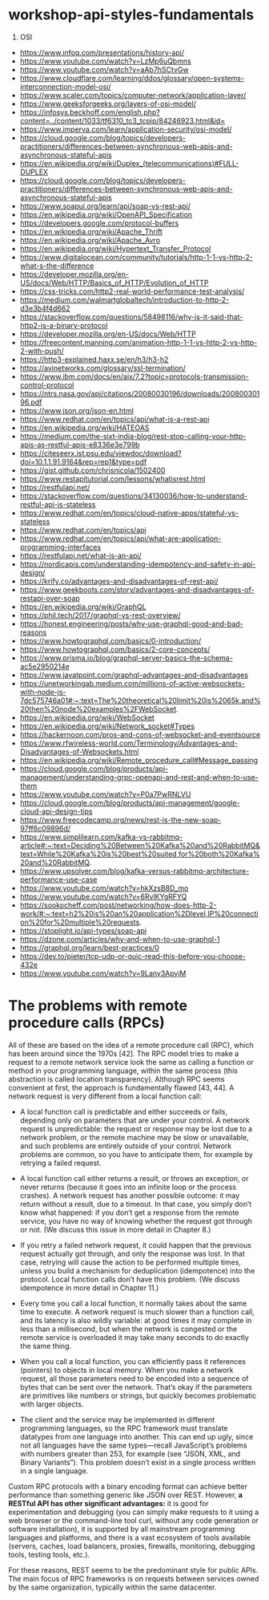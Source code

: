 # workshop-api-styles-fundamentals

1. OSI

- https://www.infoq.com/presentations/history-api/
- https://www.youtube.com/watch?v=LzMp6uQbmns
- https://www.youtube.com/watch?v=aAb7hSCtvGw
- https://www.cloudflare.com/learning/ddos/glossary/open-systems-interconnection-model-osi/
- https://www.scaler.com/topics/computer-network/application-layer/
- https://www.geeksforgeeks.org/layers-of-osi-model/
- https://infosys.beckhoff.com/english.php?content=../content/1033/tf6310_tc3_tcpip/84246923.html&id=
- https://www.imperva.com/learn/application-security/osi-model/
- https://cloud.google.com/blog/topics/developers-practitioners/differences-between-synchronous-web-apis-and-asynchronous-stateful-apis
- https://en.wikipedia.org/wiki/Duplex_(telecommunications)#FULL-DUPLEX
- https://cloud.google.com/blog/topics/developers-practitioners/differences-between-synchronous-web-apis-and-asynchronous-stateful-apis
- https://www.soapui.org/learn/api/soap-vs-rest-api/
- https://en.wikipedia.org/wiki/OpenAPI_Specification
- https://developers.google.com/protocol-buffers
- https://en.wikipedia.org/wiki/Apache_Thrift
- https://en.wikipedia.org/wiki/Apache_Avro
- https://en.wikipedia.org/wiki/Hypertext_Transfer_Protocol
- https://www.digitalocean.com/community/tutorials/http-1-1-vs-http-2-what-s-the-difference
- https://developer.mozilla.org/en-US/docs/Web/HTTP/Basics_of_HTTP/Evolution_of_HTTP
- https://css-tricks.com/http2-real-world-performance-test-analysis/
- https://medium.com/walmartglobaltech/introduction-to-http-2-d3e3b4f4d662
- https://stackoverflow.com/questions/58498116/why-is-it-said-that-http2-is-a-binary-protocol
- https://developer.mozilla.org/en-US/docs/Web/HTTP
- https://freecontent.manning.com/animation-http-1-1-vs-http-2-vs-http-2-with-push/
- https://http3-explained.haxx.se/en/h3/h3-h2
- https://avinetworks.com/glossary/ssl-termination/
- https://www.ibm.com/docs/en/aix/7.2?topic=protocols-transmission-control-protocol
- https://ntrs.nasa.gov/api/citations/20080030196/downloads/20080030196.pdf
- https://www.json.org/json-en.html
- https://www.redhat.com/en/topics/api/what-is-a-rest-api
- https://en.wikipedia.org/wiki/HATEOAS
- https://medium.com/the-sixt-india-blog/rest-stop-calling-your-http-apis-as-restful-apis-e8336e3e799b
- https://citeseerx.ist.psu.edu/viewdoc/download?doi=10.1.1.91.9164&rep=rep1&type=pdf
- https://gist.github.com/chrisnicola/1502400
- https://www.restapitutorial.com/lessons/whatisrest.html
- https://restfulapi.net/
- https://stackoverflow.com/questions/34130036/how-to-understand-restful-api-is-stateless
- https://www.redhat.com/en/topics/cloud-native-apps/stateful-vs-stateless
- https://www.redhat.com/en/topics/api
- https://www.redhat.com/en/topics/api/what-are-application-programming-interfaces
- https://restfulapi.net/what-is-an-api/
- https://nordicapis.com/understanding-idempotency-and-safety-in-api-design/
- https://krify.co/advantages-and-disadvantages-of-rest-api/
- https://www.geekboots.com/story/advantages-and-disadvantages-of-restapi-over-soap
- https://en.wikipedia.org/wiki/GraphQL
- https://phil.tech/2017/graphql-vs-rest-overview/
- https://honest.engineering/posts/why-use-graphql-good-and-bad-reasons
- https://www.howtographql.com/basics/0-introduction/
- https://www.howtographql.com/basics/2-core-concepts/
- https://www.prisma.io/blog/graphql-server-basics-the-schema-ac5e2950214e
- https://www.javatpoint.com/graphql-advantages-and-disadvantages
- https://unetworkingab.medium.com/millions-of-active-websockets-with-node-js-7dc575746a01#:~:text=The%20theoretical%20limit%20is%2065k,and%20then%20node%20examples%2FWebSocket.
- https://en.wikipedia.org/wiki/WebSocket
- https://en.wikipedia.org/wiki/Network_socket#Types
- https://hackernoon.com/pros-and-cons-of-websocket-and-eventsource
- https://www.rfwireless-world.com/Terminology/Advantages-and-Disadvantages-of-Websockets.html
- https://en.wikipedia.org/wiki/Remote_procedure_call#Message_passing
- https://cloud.google.com/blog/products/api-management/understanding-grpc-openapi-and-rest-and-when-to-use-them
- https://www.youtube.com/watch?v=P0a7PwRNLVU
- https://cloud.google.com/blog/products/api-management/google-cloud-api-design-tips
- https://www.freecodecamp.org/news/rest-is-the-new-soap-97ff6c09896d/
- https://www.simplilearn.com/kafka-vs-rabbitmq-article#:~:text=Deciding%20Between%20Kafka%20and%20RabbitMQ&text=While%20Kafka%20is%20best%20suited,for%20both%20Kafka%20and%20RabbitMQ.
- https://www.upsolver.com/blog/kafka-versus-rabbitmq-architecture-performance-use-case
- https://www.youtube.com/watch?v=hkXzsB8D_mo
- https://www.youtube.com/watch?v=6RvlKYgRFYQ
- https://sookocheff.com/post/networking/how-does-http-2-work/#:~:text=h2%20is%20an%20application%2Dlevel,IP%20connection%20for%20multiple%20requests.
- https://stoplight.io/api-types/soap-api
- https://dzone.com/articles/why-and-when-to-use-graphql-1
- https://graphql.org/learn/best-practices/0
- https://dev.to/pieter/tcp-udp-or-quic-read-this-before-you-choose-432e
- https://www.youtube.com/watch?v=9Lany3ApvjM

# The problems with remote procedure calls (RPCs)

All of these are based on the idea of a remote procedure call (RPC), which has been around since the 1970s [42]. The RPC model tries to make a request to a remote network service look the same as calling a function or method in your programming language, within the same process (this abstraction is called location transparency). Although RPC seems convenient at first, the approach is fundamentally flawed [43, 44]. A network request is very different from a local function call:

- A local function call is predictable and either succeeds or fails, depending only on parameters that are under your control. A network request is unpredictable: the request or response may be lost due to a network problem, or the remote machine may be slow or unavailable, and such problems are entirely outside of your control. Network problems are common, so you have to anticipate them, for example by retrying a failed request.

- A local function call either returns a result, or throws an exception, or never returns (because it goes into an infinite loop or the process crashes). A network request has another possible outcome: it may return without a result, due to a timeout. In that case, you simply don’t know what happened: if you don’t get a response from the remote service, you have no way of knowing whether the request got through or not. (We discuss this issue in more detail in Chapter 8.)

- If you retry a failed network request, it could happen that the previous request actually got through, and only the response was lost. In that case, retrying will cause the action to be performed multiple times, unless you build a mechanism for deduplication (idempotence) into the protocol. Local function calls don’t have this problem. (We discuss idempotence in more detail in Chapter 11.)

- Every time you call a local function, it normally takes about the same time to execute. A network request is much slower than a function call, and its latency is also wildly variable: at good times it may complete in less than a millisecond, but when the network is congested or the remote service is overloaded it may take many seconds to do exactly the same thing.

- When you call a local function, you can efficiently pass it references (pointers) to objects in local memory. When you make a network request, all those parameters need to be encoded into a sequence of bytes that can be sent over the network. That’s okay if the parameters are primitives like numbers or strings, but quickly becomes problematic with larger objects.

- The client and the service may be implemented in different programming languages, so the RPC framework must translate datatypes from one language into another. This can end up ugly, since not all languages have the same types—recall JavaScript’s problems with numbers greater than 253, for example (see “JSON, XML, and Binary Variants”). This problem doesn’t exist in a single process written in a single language.

Custom RPC protocols with a binary encoding format can achieve better performance than something generic like JSON over REST. However, **a RESTful API has other significant advantages:** it is good for experimentation and debugging (you can simply make requests to it using a web browser or the command-line tool curl, without any code generation or software installation), it is supported by all mainstream programming languages and platforms, and there is a vast ecosystem of tools available (servers, caches, load balancers, proxies, firewalls, monitoring, debugging tools, testing tools, etc.).

For these reasons, REST seems to be the predominant style for public APIs. The main focus of RPC frameworks is on requests between services owned by the same organization, typically within the same datacenter.
